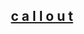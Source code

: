 <div align="center">

## [c a l l o u t](https://docs.google.com/document/d/1PcBzv2e8AJJUPX3XM7ecv_fNJjUmS8P8kVxdqRMx0_w/edit?usp=sharing)
